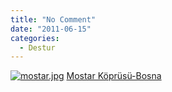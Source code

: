 ```yaml
---
title: "No Comment"
date: "2011-06-15"
categories: 
  - Destur
---
```


[](/uploads/2011/06/mostar.jpg "mostar.jpg")[![mostar.jpg](/uploads/2011/06/mostar.jpg)](/uploads/2011/06/mostar.jpg "mostar.jpg") [Mostar Köprüsü-Bosna](/uploads/2011/06/mostar.jpg "mostar.jpg")

